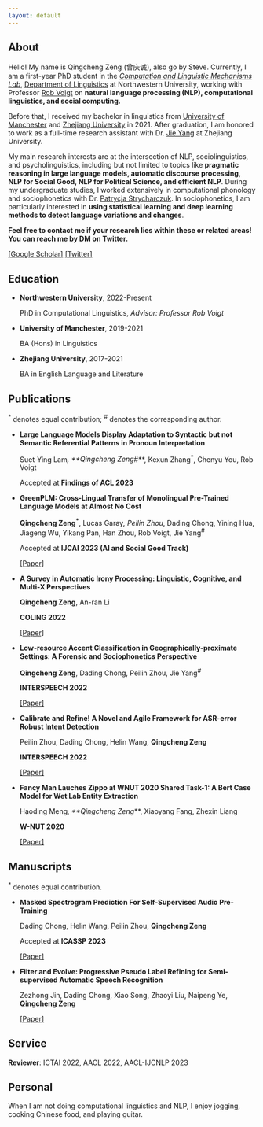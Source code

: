 ```yaml
---
layout: default
---
```



## About
Hello! My name is Qingcheng Zeng (曾庆诚), also go by Steve. Currently, I am a first-year PhD student in the [*Computation and Linguistic Mechanisms Lab*](https://sites.northwestern.edu/lingmechlab/), [Department of Linguistics](https://linguistics.northwestern.edu/) at Northwestern University, working with Professor [Rob Voigt](https://faculty.wcas.northwestern.edu/robvoigt/) on **natural language processing (NLP), computational linguistics, and social computing.**

Before that, I received my bachelor in linguistics from [University of Manchester](https://www.alc.manchester.ac.uk/linguistics-and-english-language/) and [Zhejiang University](http://www.sis.zju.edu.cn/sisenglish/main.htm) in 2021. After graduation, I am honored to work as a full-time research assistant with Dr. [Jie Yang](https://ylab.top/jieyang/) at Zhejiang University.

My main research interests are at the intersection of NLP, sociolinguistics, and psycholinguistics, including but not limited to topics like **pragmatic reasoning in large language models, automatic discourse processing, NLP for Social Good, NLP for Political Science, and efficient NLP**. During my undergraduate studies, I worked extensively in computational phonology and sociophonetics with Dr. [Patrycja Strycharczuk](https://www.research.manchester.ac.uk/portal/patrycja.strycharczuk.html). In sociophonetics, I am particularly interested in **using statistical learning and deep learning methods to detect language variations and changes**.

**Feel free to contact me if your research lies within these or related areas! You can reach me by DM on Twitter.**

[[Google Scholar]](https://scholar.google.com/citations?user=i0K71KQAAAAJ&hl) [[Twitter]](https://twitter.com/SteveZeng7)

## Education
  
- **Northwestern University**, 2022-Present
  
  PhD in Computational Linguistics, *Advisor: Professor Rob Voigt*
  
- **University of Manchester**, 2019-2021
    
  BA (Hons) in Linguistics
  
- **Zhejiang University**, 2017-2021
    
  BA in English Language and Literature
  

## Publications

<sup>*</sup> denotes equal contribution; <sup>#</sup> denotes the corresponding author.

- **Large Language Models Display Adaptation to Syntactic but not Semantic Referential Patterns in Pronoun Interpretation**

  Suet-Ying Lam<sup>*</sup>, **Qingcheng Zeng<sup>*#</sup>**, Kexun Zhang<sup>*</sup>, Chenyu You, Rob Voigt
  
  Accepted at **Findings of ACL 2023**

- **GreenPLM: Cross-Lingual Transfer of Monolingual Pre-Trained Language Models at Almost No Cost**

  **Qingcheng Zeng<sup>*</sup>**, Lucas Garay<sup>*</sup>, Peilin Zhou<sup>*</sup>, Dading Chong, Yining Hua, Jiageng Wu, Yikang Pan, Han Zhou, Rob Voigt, Jie Yang<sup>#</sup>
  
  Accepted at **IJCAI 2023 (AI and Social Good Track)**
  
  [[Paper]](https://arxiv.org/pdf/2211.06993.pdf)
  
- **A Survey in Automatic Irony Processing: Linguistic, Cognitive, and Multi-X Perspectives**

  **Qingcheng Zeng**, An-ran Li
  
  **COLING 2022**
  
  [[Paper]](https://aclanthology.org/2022.coling-1.69.pdf)

- **Low-resource Accent Classification in Geographically-proximate Settings: A Forensic and Sociophonetics Perspective**

  **Qingcheng Zeng**, Dading Chong, Peilin Zhou, Jie Yang<sup>#</sup>
  
  **INTERSPEECH 2022**
  
  [[Paper]](/personal_homepage_assets/papers/INTERSPEECH_2022.pdf)

- **Calibrate and Refine! A Novel and Agile Framework for ASR-error Robust Intent Detection**

  Peilin Zhou, Dading Chong, Helin Wang, **Qingcheng Zeng**
  
  **INTERSPEECH 2022**
  
  [[Paper]](/personal_homepage_assets/papers/2205.11008.pdf)
  
- **Fancy Man Lauches Zippo at WNUT 2020 Shared Task-1: A Bert Case Model for Wet Lab Entity Extraction**

  Haoding Meng<sup>*</sup>, **Qingcheng Zeng<sup>*</sup>**, Xiaoyang Fang, Zhexin Liang
  
  **W-NUT 2020**
  
  [[Paper]](/personal_homepage_assets/papers/2009.12997.11008.pdf)

## Manuscripts

<sup>*</sup> denotes equal contribution.
- **Masked Spectrogram Prediction For Self-Supervised Audio Pre-Training**

  Dading Chong, Helin Wang, Peilin Zhou, **Qingcheng Zeng**
  
  Accepted at **ICASSP 2023**
  
  [[Paper]](/personal_homepage_assets/papers/2204.12768.pdf)

- **Filter and Evolve: Progressive Pseudo Label Refining for Semi-supervised Automatic Speech Recognition**
  
  Zezhong Jin, Dading Chong, Xiao Song, Zhaoyi Liu, Naipeng Ye, **Qingcheng Zeng**
  
  [[Paper]](https://arxiv.org/pdf/2210.16318.pdf)



## Service
**Reviewer**: ICTAI 2022, AACL 2022, AACL-IJCNLP 2023
  
## Personal
When I am not doing computational linguistics and NLP, I enjoy jogging, cooking Chinese food, and playing guitar.

